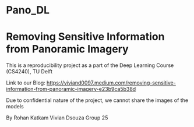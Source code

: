 # Pano_DL

# Removing Sensitive Information from Panoramic Imagery

This is a reproducibility project as a part of the Deep Learning Course (CS4240), TU Delft

Link to our Blog: https://viviand0097.medium.com/removing-sensitive-information-from-panoramic-imagery-e23b9ca5b38d

Due to confidential nature of the project, we cannot share the images of the models

By 
Rohan Katkam
Vivian Dsouza
Group 25
